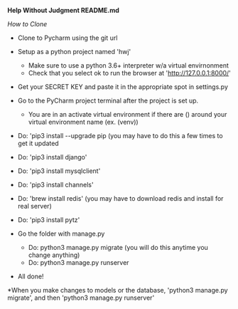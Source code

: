 **Help Without Judgment README.md**

*How to Clone*

- Clone to Pycharm using the git url
- Setup as a python project named 'hwj'
	- Make sure to use a python 3.6+ interpreter w/a virtual envirnonment
	- Check that you select ok to run the browser at 'http://127.0.0.1:8000/'
- Get your SECRET KEY and paste it in the appropriate spot in settings.py
- Go to the PyCharm project terminal after the project is set up.
	- You are in an activate virtual environment if there are () around your virtual environment name (ex. (venv))
- Do: 'pip3 install --upgrade pip (you may have to do this a few times to get it updated
- Do: 'pip3 install django'
- Do: 'pip3 install mysqlclient'
- Do: 'pip3 install channels'
- Do: 'brew install redis' (you may have to download redis and install for real server)
- Do: 'pip3 install pytz'

- Go the folder with manage.py
	- Do: python3 manage.py migrate (you will do this anytime you change anything)
	- Do: python3 manage.py runserver
- All done!

*When you make changes to models or the database, 'python3 manage.py migrate', and then 'python3 manage.py runserver'